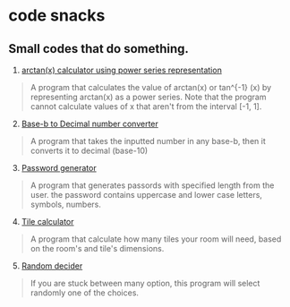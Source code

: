 # code snacks
Small codes that do something.
---
1. [arctan(x) calculator using power series representation](https://github.com/MansourAlnuaimi/code-snacks/blob/main/arctan.c)
> A program that calculates the value of arctan(x) or tan^{-1} (x) by representing arctan(x) as a power series.
Note that the program cannot calculate values of x that aren't from the interval [-1, 1].
2. [Base-b to Decimal number converter](https://github.com/MansourAlnuaimi/code-snacks/blob/main/base_b_converter.py)
> A program that takes the inputted number in any base-b, then it converts it to decimal (base-10)
3. [Password generator](https://github.com/MansourAlnuaimi/code-snacks/blob/main/password_generator.py)
> A program that generates passords with specified length from the user. the password contains uppercase and lower case letters, symbols, numbers.
4. [Tile calculator](https://github.com/MansourAlnuaimi/code-snacks/blob/main/tile.py)
> A program that calculate how many tiles your room will need, based on the room's and tile's dimensions.
5. [Random decider](https://github.com/MansourAlnuaimi/code-snacks/blob/main/random_decider.py)
> If you are stuck between many option, this program will select randomly one of the choices.
